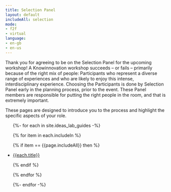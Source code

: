 ```yaml
---
title: Selection Panel
layout: default
includeAll: selection
mode:
- f2f
- virtual
language:
- en-gb
- en-us
---
```

Thank you for agreeing to be on the Selection Panel for the upcoming workshop! A Knowinnovation workshop succeeds – or fails – primarily because of the right mix of people: Participants who represent a diverse range of experiences and who are likely to enjoy this intense, interdisciplinary experience. Choosing the Participants is done by Selection Panel early in the planning process, prior to the event. These Panel members are responsible for putting the right people in the room, and that is extremely important. 

These pages are designed to introduce you to the process and highlight the specific aspects of your role.
<ul>
{%- for each in site.ideas_lab_guides -%}

{% for item in each.includeIn %}

{% if item == {{page.includeAll}} then %}

<li><a href="{{each.url}}">{{each.title}}</a></li>

{% endif %}

{% endfor %}

{%- endfor -%}
</ul>
